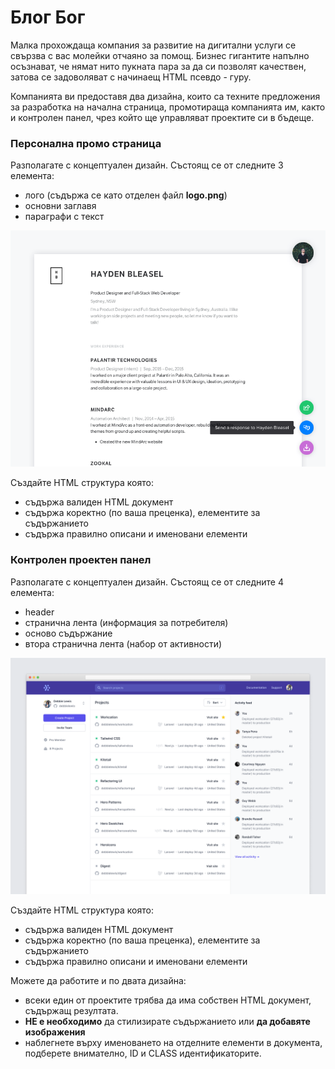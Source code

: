 # Блог Бог

Малка прохождаща компания за развитие на дигитални услуги се свързва с вас молейки отчаяно за помощ. Бизнес гигантите напълно осъзнават, че нямат нито пукната пара за да си позволят качествен, затова се задоволяват с начинаещ HTML псевдо - гуру. 

Компанията ви предоставя два дизайна, които са техните предложения за разработка на начална страница, промотираща компанията им, както и контролен панел, чрез който ще управляват проектите си в бъдеще. 

### **Персонална промо страница**

Разполагате с  концептуален дизайн. Състоящ се от следните 3 елемента:
- лого (съдържа се като отделен файл **logo.png**)
- основни заглавя
- параграфи с текст

![](imgs/hw1.png)

Създайте HTML структура която:
- съдържа валиден HTML документ
- съдържа коректно (по ваша преценка), елементите за съдържанието
- съдържа правилно описани и именовани елементи

### **Контролен проектен панел**

Разполагате с  концептуален дизайн. Състоящ се от следните 4 елемента:
- header
- странична лента (информация за потребителя)
- осново съдържание
- втора странична лента (набор от активности)

![](imgs/hw2.png)

Създайте HTML структура която:
- съдържа валиден HTML документ
- съдържа коректно (по ваша преценка), елементите за съдържанието
- съдържа правилно описани и именовани елементи

Можете да работите и по двата дизайна:
- всеки един от проектите трябва да има собствен HTML документ, съдържащ резултата. 
- **НЕ е необходимо** да стилизирате съдържанието или **да добавяте изображения**
- наблегнете върху именоването на отделните елементи в документа, подберете внимателно, ID и CLASS идентификаторите.